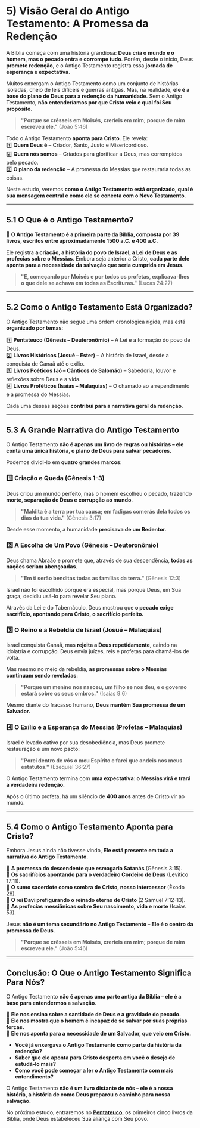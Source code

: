 # **5) Visão Geral do Antigo Testamento: A Promessa da Redenção**  

A Bíblia começa com uma história grandiosa: **Deus cria o mundo e o homem, mas o pecado entra e corrompe tudo**. Porém, desde o início, Deus **promete redenção**, e o Antigo Testamento registra essa **jornada de esperança e expectativa**.  

Muitos enxergam o Antigo Testamento como um conjunto de histórias isoladas, cheio de leis difíceis e guerras antigas. Mas, na realidade, **ele é a base do plano de Deus para a redenção da humanidade**. Sem o Antigo Testamento, **não entenderíamos por que Cristo veio e qual foi Seu propósito**.  

> **"Porque se crêsseis em Moisés, creríeis em mim; porque de mim escreveu ele."** (João 5:46)  

Todo o Antigo Testamento **aponta para Cristo**. Ele revela:  
1️⃣ **Quem Deus é** – Criador, Santo, Justo e Misericordioso.  
2️⃣ **Quem nós somos** – Criados para glorificar a Deus, mas corrompidos pelo pecado.  
3️⃣ **O plano da redenção** – A promessa do Messias que restauraria todas as coisas.  

Neste estudo, veremos **como o Antigo Testamento está organizado, qual é sua mensagem central e como ele se conecta com o Novo Testamento**.  

---

## **5.1 O Que é o Antigo Testamento?**  

📜 **O Antigo Testamento é a primeira parte da Bíblia, composta por 39 livros, escritos entre aproximadamente 1500 a.C. e 400 a.C.**  

Ele registra **a criação, a história do povo de Israel, a Lei de Deus e as profecias sobre o Messias**. Embora seja anterior a Cristo, **cada parte dele aponta para a necessidade da salvação que seria cumprida em Jesus**.  

> **"E, começando por Moisés e por todos os profetas, explicava-lhes o que dele se achava em todas as Escrituras."** (Lucas 24:27)  

---

## **5.2 Como o Antigo Testamento Está Organizado?**  

O Antigo Testamento não segue uma ordem cronológica rígida, mas está **organizado por temas**:  

1️⃣ **Pentateuco (Gênesis – Deuteronômio)** – A Lei e a formação do povo de Deus.  
2️⃣ **Livros Históricos (Josué – Ester)** – A história de Israel, desde a conquista de Canaã até o exílio.  
3️⃣ **Livros Poéticos (Jó – Cânticos de Salomão)** – Sabedoria, louvor e reflexões sobre Deus e a vida.  
4️⃣ **Livros Proféticos (Isaías – Malaquias)** – O chamado ao arrependimento e a promessa do Messias.  

Cada uma dessas seções **contribui para a narrativa geral da redenção**.  

---

## **5.3 A Grande Narrativa do Antigo Testamento**  

O Antigo Testamento **não é apenas um livro de regras ou histórias – ele conta uma única história, o plano de Deus para salvar pecadores.**  

Podemos dividi-lo em **quatro grandes marcos**:  

### **1️⃣ Criação e Queda (Gênesis 1-3)**  
Deus criou um mundo perfeito, mas o homem escolheu o pecado, trazendo **morte, separação de Deus e corrupção ao mundo**.  

> **"Maldita é a terra por tua causa; em fadigas comerás dela todos os dias da tua vida."** (Gênesis 3:17)  

Desde esse momento, a humanidade **precisava de um Redentor**.  

### **2️⃣ A Escolha de Um Povo (Gênesis – Deuteronômio)**  
Deus chama Abraão e promete que, através de sua descendência, **todas as nações seriam abençoadas**.  

> **"Em ti serão benditas todas as famílias da terra."** (Gênesis 12:3)  

Israel não foi escolhido porque era especial, mas porque Deus, em Sua graça, decidiu usá-lo para revelar Seu plano.  

Através da Lei e do Tabernáculo, Deus mostrou que **o pecado exige sacrifício, apontando para Cristo, o sacrifício perfeito.**  

### **3️⃣ O Reino e a Rebeldia de Israel (Josué – Malaquias)**  
Israel conquista Canaã, mas **rejeita a Deus repetidamente**, caindo na idolatria e corrupção. Deus envia juízes, reis e profetas para chamá-los de volta.  

Mas mesmo no meio da rebeldia, **as promessas sobre o Messias continuam sendo reveladas**:  

> **"Porque um menino nos nasceu, um filho se nos deu, e o governo estará sobre os seus ombros."** (Isaías 9:6)  

Mesmo diante do fracasso humano, **Deus mantém Sua promessa de um Salvador.**  

### **4️⃣ O Exílio e a Esperança do Messias (Profetas – Malaquias)**  
Israel é levado cativo por sua desobediência, mas Deus promete restauração e um novo pacto:  

> **"Porei dentro de vós o meu Espírito e farei que andeis nos meus estatutos."** (Ezequiel 36:27)  

O Antigo Testamento termina com **uma expectativa: o Messias virá e trará a verdadeira redenção.**  

Após o último profeta, há um silêncio de **400 anos** antes de Cristo vir ao mundo.  

---

## **5.4 Como o Antigo Testamento Aponta para Cristo?**  

Embora Jesus ainda não tivesse vindo, **Ele está presente em toda a narrativa do Antigo Testamento**.  

🔹 **A promessa do descendente que esmagaria Satanás** (Gênesis 3:15).  
🔹 **Os sacrifícios apontando para o verdadeiro Cordeiro de Deus** (Levítico 17:11).  
🔹 **O sumo sacerdote como sombra de Cristo, nosso intercessor** (Êxodo 28).  
🔹 **O rei Davi prefigurando o reinado eterno de Cristo** (2 Samuel 7:12-13).  
🔹 **As profecias messiânicas sobre Seu nascimento, vida e morte** (Isaías 53).  

Jesus **não é um tema secundário no Antigo Testamento – Ele é o centro da promessa de Deus**.  

> **"Porque se crêsseis em Moisés, creríeis em mim; porque de mim escreveu ele."** (João 5:46)  

---

## **Conclusão: O Que o Antigo Testamento Significa Para Nós?**  

O Antigo Testamento **não é apenas uma parte antiga da Bíblia – ele é a base para entendermos a salvação**.  

📖 **Ele nos ensina sobre a santidade de Deus e a gravidade do pecado.**  
📖 **Ele nos mostra que o homem é incapaz de se salvar por suas próprias forças.**  
📖 **Ele nos aponta para a necessidade de um Salvador, que veio em Cristo.**  

- **Você já enxergava o Antigo Testamento como parte da história da redenção?**  
- **Saber que ele aponta para Cristo desperta em você o desejo de estudá-lo mais?**  
- **Como você pode começar a ler o Antigo Testamento com mais entendimento?**  

O Antigo Testamento **não é um livro distante de nós – ele é a nossa história, a história de como Deus preparou o caminho para nossa salvação.**  

No próximo estudo, entraremos no [**Pentateuco**](pentateuco.md), os primeiros cinco livros da Bíblia, onde Deus estabeleceu Sua aliança com Seu povo.  
